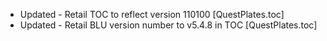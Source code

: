 - Updated - Retail TOC to reflect version 110100 [QuestPlates.toc]
- Updated - Retail BLU version number to v5.4.8 in TOC [QuestPlates.toc]